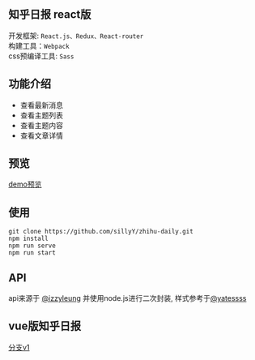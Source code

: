 ## 知乎日报 react版
开发框架: `React.js、Redux、React-router`  
构建工具：`Webpack`  
css预编译工具: `Sass`

## 功能介绍
* 查看最新消息
* 查看主题列表
* 查看主题内容
* 查看文章详情

## 预览
[demo预览](http://121.196.194.2)

## 使用
```
git clone https://github.com/sillyY/zhihu-daily.git
npm install
npm run serve
npm run start
```

## API
api来源于 [@izzyleung](https://github.com/izzyleung/ZhihuDailyPurify) 并使用node.js进行二次封装, 样式参考于[@yatessss](https://github.com/yatessss/zhihudaily-react)

## vue版知乎日报
[分支v1](https://github.com/sillyY/zhihu-daily/tree/v1)


